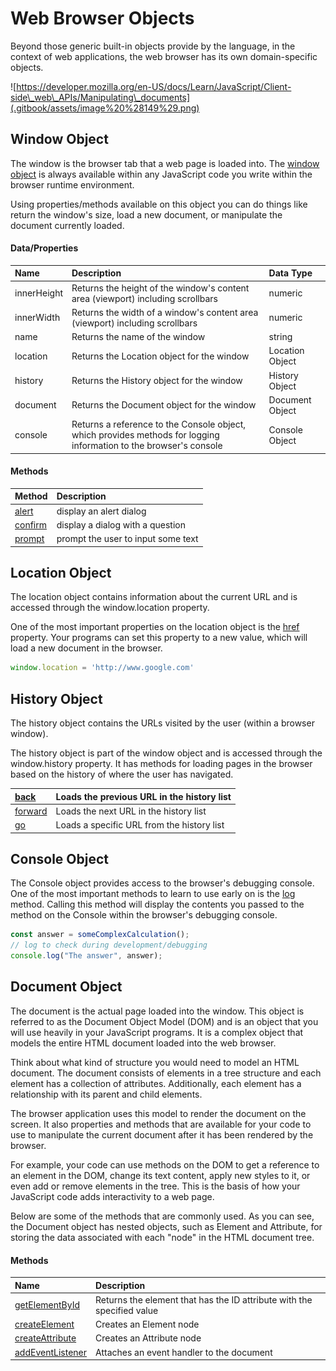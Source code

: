 # Web Browser Objects

Beyond those generic built-in objects provide by the language, in the context of web applications, the web browser has its own domain-specific objects.

![https://developer.mozilla.org/en-US/docs/Learn/JavaScript/Client-side\_web\_APIs/Manipulating\_documents](.gitbook/assets/image%20%28149%29.png)

## Window Object

The window is the browser tab that a web page is loaded into. The [window object](https://www.w3schools.com/jsref/obj_window.asp) is always available within any JavaScript code you write within the browser runtime environment.

Using properties/methods available on this object you can do things like return the window's size, load a new document, or manipulate the document currently loaded.

#### Data/Properties

| Name | Description | Data Type |
| :--- | :--- | :--- |
| innerHeight | Returns the height of the window's content area \(viewport\) including scrollbars | numeric |
| innerWidth | Returns the width of a window's content area \(viewport\) including scrollbars | numeric |
| name | Returns the name of the window | string |
| location | Returns the Location object for the window | Location Object |
| history | Returns the History object for the window | History Object |
| document | Returns the Document object for the window | Document Object |
| console | Returns a reference to the Console object, which provides methods for logging information to the browser's console | Console Object |

#### Methods

| Method | Description |
| :--- | :--- |
| [alert](https://www.w3schools.com/jsref/met_win_alert.asp) | display an alert dialog |
| [confirm](https://www.w3schools.com/jsref/met_win_confirm.asp) | display a dialog with a question |
| [prompt](https://www.w3schools.com/jsref/met_win_prompt.asp) | prompt the user to input some text |

## Location Object

The location object contains information about the current URL and is accessed through the window.location property.

One of  the most important properties on the location object is the [href ](https://www.w3schools.com/jsref/prop_loc_href.asp)property. Your programs can set this property to a new value, which will load a new document in the browser.

```javascript
window.location = 'http://www.google.com'
```

## History Object

The history object contains the URLs visited by the user \(within a browser window\).

The history object is part of the window object and is accessed through the window.history property. It has methods for loading pages in the browser based on the history of where the user has navigated.

| [back](https://www.w3schools.com/jsref/met_his_back.asp) | Loads the previous URL in the history list |
| :--- | :--- |
| [forward](https://www.w3schools.com/jsref/met_his_forward.asp) | Loads the next URL in the history list |
| [go](https://www.w3schools.com/jsref/met_his_go.asp) | Loads a specific URL from the history list |

## Console Object

The Console object provides access to the browser's debugging console. One of the most important methods to learn to use early on is the [log ](https://www.w3schools.com/jsref/met_console_log.asp)method. Calling this method will display the contents you passed to the method on the Console within the browser's debugging console.

```javascript
const answer = someComplexCalculation();
// log to check during development/debugging
console.log("The answer", answer);
```

## Document Object

The document is the actual page loaded into the window. This object is referred to as the Document Object Model \(DOM\) and is an object that you will use heavily in your JavaScript programs. It is a complex object that models the entire HTML document loaded into the web browser.

Think about what kind of structure you would need to model an HTML document. The document consists of elements in a tree structure and each element has a collection of attributes. Additionally, each element has a relationship with its parent and child elements.

The browser application uses this model to render the document on the screen. It also properties and methods that are available for your code to use to manipulate the current document after it has been rendered by the browser.

For example, your code can use methods on the DOM to get a reference to an element in the DOM, change its text content, apply new styles to it, or even add or remove elements in the tree. This is the basis of how your JavaScript code adds interactivity to a web page.

Below are some of the methods that are commonly used. As you can see, the Document object has nested objects, such as Element and Attribute, for storing the data associated with each "node" in the HTML document tree.

#### Methods

| Name | Description |
| :--- | :--- |
| [getElementById](https://www.w3schools.com/jsref/met_document_getelementbyid.asp) | Returns the element that has the ID attribute with the specified value |
| [createElement](https://www.w3schools.com/jsref/met_document_createelement.asp) | Creates an Element node |
| [createAttribute](https://www.w3schools.com/jsref/met_document_createattribute.asp) | Creates an Attribute node |
| [addEventListener](https://www.w3schools.com/jsref/met_document_addeventlistener.asp) | Attaches an event handler to the document |


